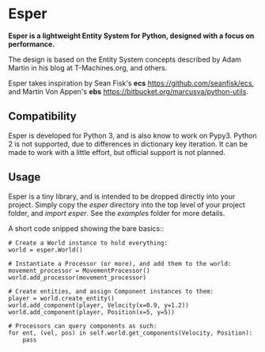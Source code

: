 Esper
=====
**Esper is a lightweight Entity System for Python, designed with a focus on performance.**

The design is based on the Entity System concepts described by Adam Martin in his blog at
T-Machines.org, and others.

Esper takes inspiration by Sean Fisk's **ecs** https://github.com/seanfisk/ecs,
and Martin Von Appen's **ebs** https://bitbucket.org/marcusva/python-utils.


Compatibility
-------------
Esper is developed for Python 3, and is also know to work on Pypy3.
Python 2 is not supported, due to differences in dictionary key iteration. It can be
made to work with a little effort, but official support is not planned.


Usage
-----
Esper is a tiny library, and is intended to be dropped directly into your project.
Simply copy the *esper* directory into the top level of your project folder, and
*import esper*. See the *examples* folder for more details.

A short code snipped showing the bare basics::

    # Create a World instance to hold everything:
    world = esper.World()

    # Instantiate a Processor (or more), and add them to the world:
    movement_processor = MovementProcessor()
    world.add_processor(movement_processor)

    # Create entities, and assign Component instances to them:
    player = world.create_entity()
    world.add_component(player, Velocity(x=0.9, y=1.2))
    world.add_component(player, Position(x=5, y=5))

    # Processors can query components as such:
    for ent, (vel, pos) in self.world.get_components(Velocity, Position):
        pass


